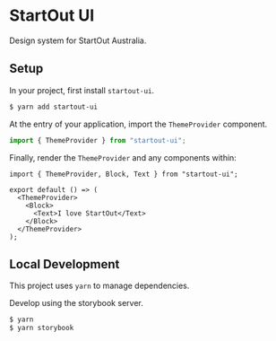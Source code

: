 # StartOut UI

Design system for StartOut Australia.

## Setup

In your project, first install `startout-ui`.

```bash
$ yarn add startout-ui
```

At the entry of your application, import the `ThemeProvider` component.

```ts
import { ThemeProvider } from "startout-ui";
```

Finally, render the `ThemeProvider` and any components within:

```tsx
import { ThemeProvider, Block, Text } from "startout-ui";

export default () => (
  <ThemeProvider>
    <Block>
      <Text>I love StartOut</Text>
    </Block>
  </ThemeProvider>
);
```

## Local Development

This project uses `yarn` to manage dependencies.

Develop using the storybook server.

```bash
$ yarn
$ yarn storybook
```
